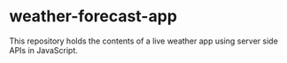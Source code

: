 # weather-forecast-app
This repository holds the contents of a live weather app using server side APIs in JavaScript.
